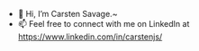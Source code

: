 - 👋 Hi, I’m Carsten Savage.~
- 📫 Feel free to connect with me on LinkedIn at https://www.linkedin.com/in/carstenjs/


